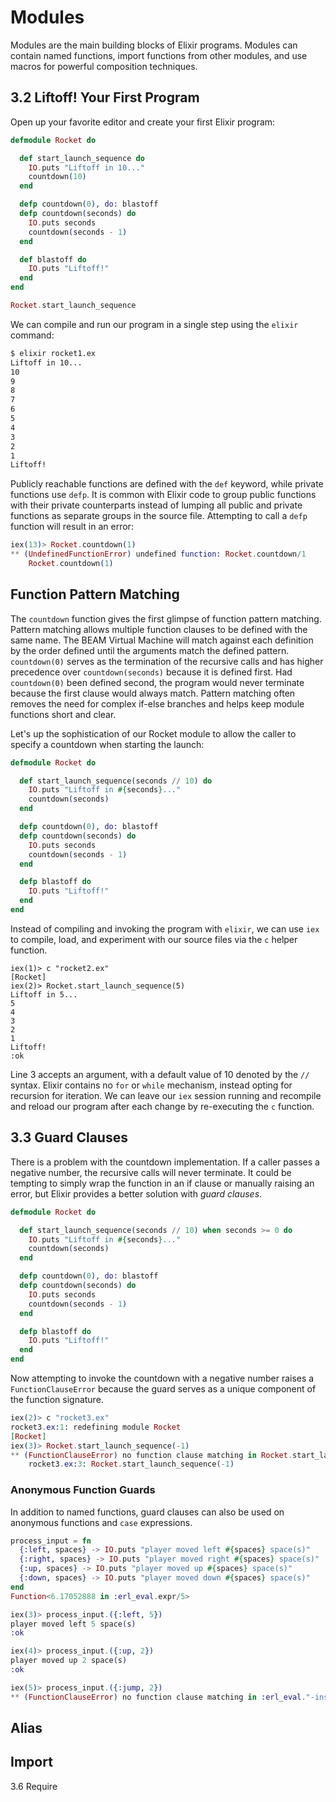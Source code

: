 # Modules

Modules are the main building blocks of Elixir programs. Modules  can contain named functions, import functions from other modules, and use macros for powerful composition techniques.

## 3.2 Liftoff! Your First Program
Open up your favorite editor and create your first Elixir program:

```elixir
defmodule Rocket do

  def start_launch_sequence do
    IO.puts "Liftoff in 10..."
    countdown(10)
  end

  defp countdown(0), do: blastoff
  defp countdown(seconds) do
    IO.puts seconds
    countdown(seconds - 1)
  end

  def blastoff do
    IO.puts "Liftoff!"
  end
end

Rocket.start_launch_sequence
```

We can compile and run our program in a single step using the `elixir` command:

```bash
$ elixir rocket1.ex
Liftoff in 10...
10
9
8
7
6
5
4
3
2
1
Liftoff!
```

Publicly reachable functions are defined with the `def` keyword, while private functions use `defp`. It is common with Elixir code to group public functions with their private counterparts instead of lumping all public and private functions as separate groups in the source file. Attempting to call a `defp` function will result in an error: 

```elixir
iex(13)> Rocket.countdown(1)
** (UndefinedFunctionError) undefined function: Rocket.countdown/1
    Rocket.countdown(1)
```

## Function Pattern Matching

The `countdown` function gives the first glimpse of function pattern matching. Pattern matching allows multiple function clauses to be defined with the same name. The BEAM Virtual Machine will match against each definition by the order defined until the arguments match the defined pattern. `countdown(0)` serves as the termination of the recursive calls and has higher precedence over `countdown(seconds)` because it is defined first. Had `countdown(0)` been defined second, the program would never terminate because the first clause would always match. Pattern matching often removes the need for complex if-else branches and helps keep module functions short and clear.

 
Let's up the sophistication of our Rocket module to allow the caller to specify a countdown when starting the launch:

```elixir
defmodule Rocket do

  def start_launch_sequence(seconds // 10) do
    IO.puts "Liftoff in #{seconds}..."
    countdown(seconds)
  end

  defp countdown(0), do: blastoff
  defp countdown(seconds) do
    IO.puts seconds
    countdown(seconds - 1)
  end

  defp blastoff do
    IO.puts "Liftoff!"
  end
end
```

Instead of compiling and invoking the program with `elixir`, we can use `iex` to compile, load, and experiment with our source files via the `c` helper function.

~~~~~~~
iex(1)> c "rocket2.ex"
[Rocket]
iex(2)> Rocket.start_launch_sequence(5)
Liftoff in 5...
5
4
3
2
1
Liftoff!
:ok
~~~~~~~

Line 3 accepts an argument, with a default value of 10 denoted by the `//` syntax. Elixir contains no `for` or `while` mechanism, instead opting for recursion for iteration. We can leave our `iex` session running and recompile and reload our program after each change by re-executing the `c` function.


## 3.3 Guard Clauses
There is a problem with the countdown implementation. If a caller passes a negative number, the recursive calls will never terminate. It could be tempting to simply wrap the function in an if clause or manually raising an error, but Elixir provides a better solution with *guard clauses*.

```elixir
defmodule Rocket do

  def start_launch_sequence(seconds // 10) when seconds >= 0 do
    IO.puts "Liftoff in #{seconds}..."
    countdown(seconds)
  end

  defp countdown(0), do: blastoff
  defp countdown(seconds) do
    IO.puts seconds
    countdown(seconds - 1)
  end

  defp blastoff do
    IO.puts "Liftoff!"
  end
end
```

Now attempting to invoke the countdown with a negative number raises a `FunctionClauseError` because the guard serves as a unique component of the function signature.

```elixir
iex(2)> c "rocket3.ex"
rocket3.ex:1: redefining module Rocket
[Rocket]
iex(3)> Rocket.start_launch_sequence(-1)
** (FunctionClauseError) no function clause matching in Rocket.start_launch_sequence/1
    rocket3.ex:3: Rocket.start_launch_sequence(-1)
```

### Anonymous Function Guards

In addition to named functions, guard clauses can also be used on anonymous functions and `case` expressions.

```elixir
process_input = fn
  {:left, spaces} -> IO.puts "player moved left #{spaces} space(s)"
  {:right, spaces} -> IO.puts "player moved right #{spaces} space(s)"
  {:up, spaces} -> IO.puts "player moved up #{spaces} space(s)"
  {:down, spaces} -> IO.puts "player moved down #{spaces} space(s)"
end
Function<6.17052888 in :erl_eval.expr/5>

iex(3)> process_input.({:left, 5})
player moved left 5 space(s)
:ok

iex(4)> process_input.({:up, 2})
player moved up 2 space(s)
:ok

iex(5)> process_input.({:jump, 2})
** (FunctionClauseError) no function clause matching in :erl_eval."-inside-an-interpreted-fun-"/1
```

## Alias

## Import

3.6 Require


